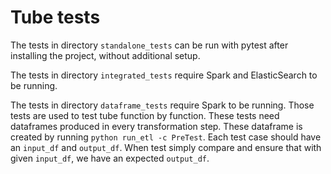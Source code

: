 # Tube tests

The tests in directory `standalone_tests` can be run with pytest after installing the project, without additional setup.

The tests in directory `integrated_tests` require Spark and ElasticSearch to be running.

The tests in directory `dataframe_tests` require Spark to be running. Those tests are used to test tube function by function. These tests need dataframes produced in every transformation step. These dataframe is created by running `python run_etl -c PreTest`. Each test case should have an `input_df` and `output_df`. When test simply compare and ensure that with given `input_df`, we have an expected `output_df`.
